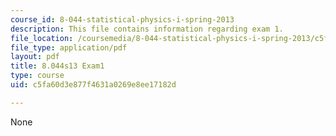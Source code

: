 ```yaml
---
course_id: 8-044-statistical-physics-i-spring-2013
description: This file contains information regarding exam 1.
file_location: /coursemedia/8-044-statistical-physics-i-spring-2013/c5fa60d3e877f4631a0269e8ee17182d_MIT8_044S14_exam1_03.pdf
file_type: application/pdf
layout: pdf
title: 8.044s13 Exam1
type: course
uid: c5fa60d3e877f4631a0269e8ee17182d

---
```

None
